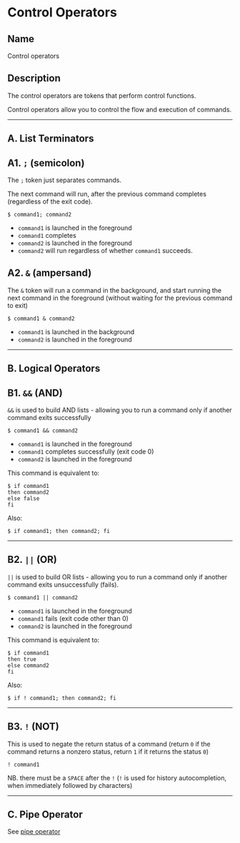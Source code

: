 # Control Operators

## Name
Control operators

## Description
The control operators are tokens that perform control functions.

Control operators allow you to control the flow and execution of commands.

---
## A. List Terminators

## A1. `;` (semicolon)
The `;` token just separates commands.

The next command will run, after the previous command completes (regardless of the exit code).
```
$ command1; command2
```
- `command1` is launched in the foreground
- `command1` completes
- `command2` is launched in the foreground
- `command2` will run regardless of whether `command1` succeeds.

## A2. `&` (ampersand)
The `&` token will run a command in the background, and start running the next command in the foreground (without waiting for the previous command to exit)

```
$ command1 & command2
```
- `command1` is launched in the background
- `command2` is launched in the foreground

----
## B. Logical Operators
## B1. `&&` (AND)
`&&` is used to build AND lists - allowing you to run a command only if another command exits successfully
```
$ command1 && command2
```
- `command1` is launched in the foreground
- `command1` completes successfully (exit code 0)
- `command2` is launched in the foreground

This command is equivalent to:
```
$ if command1
then command2
else false
fi
```

Also:
```
$ if command1; then command2; fi
```

----
## B2. `||` (OR)
`||` is used to build OR lists - allowing you to run a command only if another command exits unsuccessfully (fails).

```
$ command1 || command2
```
- `command1` is launched in the foreground
- `command1` fails (exit code other than 0)
- `command2` is launched in the foreground

This command is equivalent to:
```
$ if command1
then true
else command2
fi
```

Also:
```
$ if ! command1; then command2; fi
```


----
## B3. `!` (NOT)
This is used to negate the return status of a command (return `0` if the command returns a nonzero status, return `1` if it returns the status `0`)

```
! command1
```
NB. there must be a `SPACE` after the `!` (`!` is used for history autocompletion, when immediately followed by characters)


----
## C. Pipe Operator
See [pipe operator](/commands/pipe.md)
